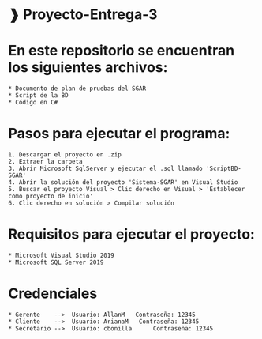 # ❱ Proyecto-Entrega-3

# En este repositorio se encuentran los siguientes archivos:
```
* Documento de plan de pruebas del SGAR
* Script de la BD
* Código en C# 
```

# Pasos para ejecutar el programa:
```
1. Descargar el proyecto en .zip
2. Extraer la carpeta
3. Abrir Microsoft SqlServer y ejecutar el .sql llamado 'ScriptBD-SGAR'
4. Abrir la solución del proyecto 'Sistema-SGAR' en Visual Studio
5. Buscar el proyecto Visual > Clic derecho en Visual > 'Establecer como proyecto de inicio'
6. Clic derecho en solución > Compilar solución
```

# Requisitos para ejecutar el proyecto:
```
* Microsoft Visual Studio 2019
* Microsoft SQL Server 2019
```

# Credenciales
```
* Gerente    -->  Usuario: AllanM   Contraseña: 12345
* Cliente    -->  Usuario: ArianaM   Contraseña: 12345
* Secretario -->  Usuario: cbonilla      Contraseña: 12345 
```
